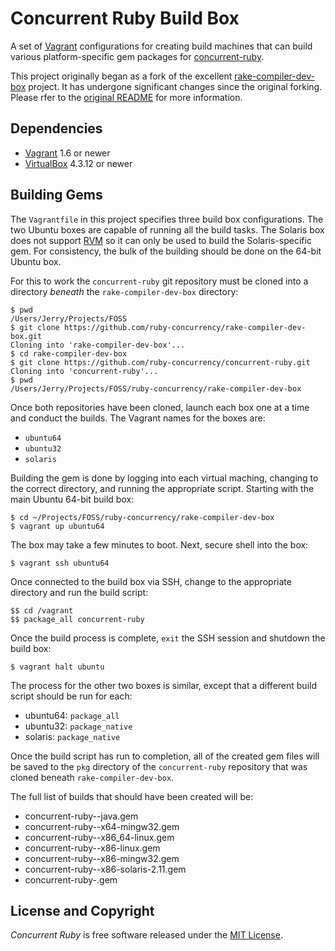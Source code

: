 # Concurrent Ruby Build Box

A set of [Vagrant](http://www.vagrantup.com/) configurations for creating build
machines that can build various platform-specific gem packages for
[concurrent-ruby](https://github.com/ruby-concurrency/concurrent-ruby).

This project originally began as a fork of the excellent
[rake-compiler-dev-box](https://github.com/luislavena/rake-compiler) project. It
has undergone significant changes since the original forking. Please rfer to the
[original README](https://github.com/ruby-concurrency/rake-compiler-dev-box/blob/master/README.md) for more information.

## Dependencies

* [Vagrant](http://www.vagrantup.com/) 1.6 or newer
* [VirtualBox](https://www.virtualbox.org/) 4.3.12 or newer

## Building Gems

The `Vagrantfile` in this project specifies three build box configurations. The
two Ubuntu boxes are capable of running all the build tasks. The Solaris box
does not support [RVM](http://rvm.io/) so it can only be used to build the
Solaris-specific gem. For consistency, the bulk of the building should be done
on the 64-bit Ubuntu box.

For this to work the `concurrent-ruby` git repository must be cloned into a
directory *beneath* the `rake-compiler-dev-box` directory:

    $ pwd
    /Users/Jerry/Projects/FOSS
    $ git clone https://github.com/ruby-concurrency/rake-compiler-dev-box.git
    Cloning into 'rake-compiler-dev-box'...
    $ cd rake-compiler-dev-box
    $ git clone https://github.com/ruby-concurrency/concurrent-ruby.git
    Cloning into 'concurrent-ruby'...
    $ pwd
    /Users/Jerry/Projects/FOSS/ruby-concurrency/rake-compiler-dev-box

Once both repositories have been cloned, launch each box one at a time and
conduct the builds. The Vagrant names for the boxes are:

* `ubuntu64`
* `ubuntu32`
* `solaris`

Building the gem is done by logging into each virtual maching, changing to the
correct directory, and running the appropriate script. Starting with the main
Ubuntu 64-bit build box:

    $ cd ~/Projects/FOSS/ruby-concurrency/rake-compiler-dev-box
    $ vagrant up ubuntu64

The box may take a few minutes to boot. Next, secure shell into the box:

    $ vagrant ssh ubuntu64

Once connected to the build box via SSH, change to the appropriate directory and
run the build script:

    $$ cd /vagrant
    $$ package_all concurrent-ruby

Once the build process is complete, `exit` the SSH session and shutdown the
build box:

    $ vagrant halt ubuntu

The process for the other two boxes is similar, except that a different build
script should be run for each:

* ubuntu64: `package_all`
* ubuntu32: `package_native`
* solaris: `package_native`

Once the build script has run to completion, all of the created gem files will
be saved to the `pkg` directory of the `concurrent-ruby` repository that was
cloned beneath `rake-compiler-dev-box`.

The full list of builds that should have been created will be:

* concurrent-ruby-<version>-java.gem
* concurrent-ruby-<version>-x64-mingw32.gem
* concurrent-ruby-<version>-x86_64-linux.gem
* concurrent-ruby-<version>-x86-linux.gem
* concurrent-ruby-<version>-x86-mingw32.gem
* concurrent-ruby-<version>-x86-solaris-2.11.gem
* concurrent-ruby-<version>.gem

## License and Copyright

*Concurrent Ruby* is free software released under the [MIT License](http://www.opensource.org/licenses/MIT).

